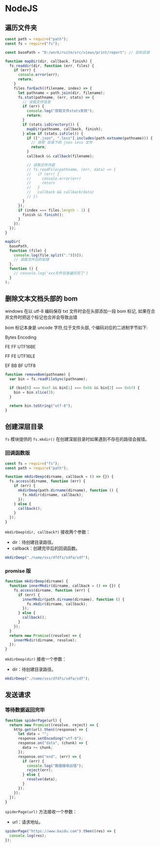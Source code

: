 <author-info date="1639039375065"></author-info>

# NodeJS

## 遍历文件夹

```js
const path = require("path");
const fs = require("fs");

const basePath = "D:/work/ruite/src/views/print/report"; // 目标目录

function mapDir(dir, callback, finish) {
  fs.readdir(dir, function (err, files) {
    if (err) {
      console.error(err);
      return;
    }
    files.forEach((filename, index) => {
      let pathname = path.join(dir, filename);
      fs.stat(pathname, (err, stats) => {
        // 读取文件信息
        if (err) {
          console.log("获取文件stats失败");
          return;
        }
        if (stats.isDirectory()) {
          mapDir(pathname, callback, finish);
        } else if (stats.isFile()) {
          if ([".json", ".less"].includes(path.extname(pathname))) {
            // 排除 目录下的 json less 文件
            return;
          }
          callback && callback(filename);

          // 读取文件内容
          // fs.readFile(pathname, (err, data) => {
          //   if (err) {
          //     console.error(err)
          //     return
          //   }
          //   callback && callback(data)
          // })
        }
      });
      if (index === files.length - 1) {
        finish && finish();
      }
    });
  });
}

mapDir(
  basePath,
  function (file) {
    console.log(file.split(".")[0]);
    // 读取文件后的处理
  },
  function () {
    // console.log('xxx文件目录遍历完了')
  }
);
```

## 删除文本文档头部的 bom

windows 在以 utf-8 编码保存 txt 文件时会在头部添加一段 bom 标记, 如果在合并文件时把这个标记也合并会导致出错

bom 标记本身是 uncode 字符,位于文件头部, 个编码对应的二进制字节如下:

Bytes Encoding

FE FF UTF16BE

FF FE UTF16LE

EF BB BF UTF8

```js
function removeBom(pathname) {
  var bin = fs.readFileSync(pathname);

  if (bin[0] === 0xef && bin[1] === 0xbb && bin[2] === 0xbf) {
    bin = bin.slice(3);
  }

  return bin.toString("utf-8");
}
```

## 创建深层目录

`fs` 模块提供的 `fs.mkdir()` 在创建深层目录时如果遇到不存在的路径会报错。

### 回调函数版

```js
const fs = require("fs");
const path = require("path");

function mkdirDeep(dirname, callback = () => {}) {
  fs.access(dirname, function (err) {
    if (err) {
      mkdirDeep(path.dirname(dirname), function () {
        fs.mkdir(dirname, callback);
      });
    } else {
      callback();
    }
  });
}
```

`mkdirDeep(dir, callback?)` 接收两个参数：

- dir：待创建目录路径。
- callback：创建完毕后的回调函数。

```js
mkdirDeep("./name/sss/dfdfs/sdfa/sdf");
```

### promise 版

```js
function mkdirDeep(dirname) {
  function innerMkdir(dirname, callback = () => {}) {
    fs.access(dirname, function (err) {
      if (err) {
        innerMkdir(path.dirname(dirname), function () {
          fs.mkdir(dirname, callback);
        });
      } else {
        callback();
      }
    });
  }
  return new Promise((resolve) => {
    innerMkdir(dirname, resolve);
  });
}
```

`mkdirDeep(dir)` 接收一个参数：

- dir：待创建目录路径。

```js
mkdirDeep("./name/sss/dfdfs/sdfa/sdf");
```

## 发送请求

### 等待数据返回完毕

```js
function spiderPage(url) {
  return new Promise((resolve, reject) => {
    http.get(url).then((response) => {
      let data = "";
      response.setEncoding("utf-8");
      response.on("data", (chunk) => {
        data += chunk;
      });
      response.on("end", (err) => {
        if (err) {
          console.log("数据接收出错");
          reject(err);
        } else {
          resolve(data);
        }
      });
    });
  });
}
```

`spiderPage(url)` 方法接收一个参数：

- url：请求地址。

```js
spiderPage("https://www.baidu.com").then((res) => {
  console.log(res);
});
```
